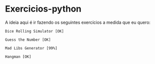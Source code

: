 # Exercicios-python

A ideia aqui é ir fazendo os seguintes exercícios a medida que eu quero:

	Dice Rolling Simulator [OK]

	Guess the Number [OK]

	Mad Libs Generator [99%]

	Hangman [OK]
